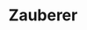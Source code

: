 ---
layout: home
title: Zauberer
categories:
  - mainclass
next_class:
  - Schutzzauberer
  - Beschwörer
  - Nekromant
  - Phantasmant
  - Wandelzauberer
  - Bannzauberer
  - Kriegszauberer
  - Chronomant
  - Gravitomant
  - Schriftgelehrter
---
